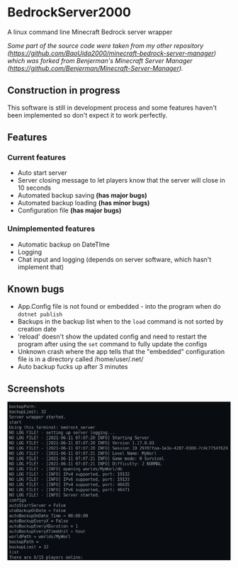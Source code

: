 # BedrockServer2000

A linux command line Minecraft Bedrock server wrapper

_Some part of the source code were taken from my other repository (<https://github.com/BaoUida2000/minecraft-bedrock-server-manager>) which was forked from Benjerman's Minecraft Server Manager (<https://github.com/Benjerman/Minecraft-Server-Manager>)._

## Construction in progress

This software is still in development process and some features haven't been implemented so don't expect it to work perfectly.

## Features

### Current features

- Auto start server
- Server closing message to let players know that the server will close in 10 seconds
- Automated backup saving **(has major bugs)**
- Automated backup loading **(has minor bugs)**
- Configuration file **(has major bugs)**

### Unimplemented features

- Automatic backup on DateTIme
- Logging
- Chat input and logging (depends on server software, which hasn't implement that)

## Known bugs

- App.Config file is not found or embedded - into the program when do `dotnet publish`
- Backups in the backup list when to the `load` command is not sorted by creation date
- 'reload' doesn't show the updated config and need to restart the program after using the `set` command to fully update the configs
- Unknown crash where the app tells that the "embedded" configuration file is in a directory called /home/user/.net/
- Auto backup fucks up after 3 minutes

## Screenshots

![app_screenshot](app_screenshot.png)
